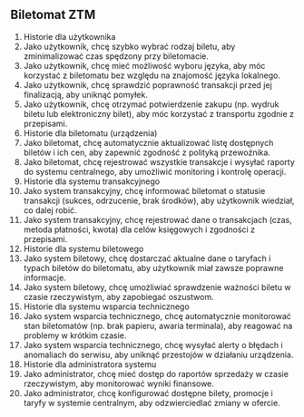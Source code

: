 ## Biletomat ZTM
1. Historie dla użytkownika
1.	Jako użytkownik, chcę szybko wybrać rodzaj biletu, aby zminimalizować czas spędzony przy biletomacie.
2.	Jako użytkownik, chcę mieć możliwość wyboru języka, aby móc korzystać z biletomatu bez względu na znajomość języka lokalnego.
3.	Jako użytkownik, chcę sprawdzić poprawność transakcji przed jej finalizacją, aby uniknąć pomyłek.
4.	Jako użytkownik, chcę otrzymać potwierdzenie zakupu (np. wydruk biletu lub elektroniczny bilet), aby móc korzystać z transportu zgodnie z przepisami.
2. Historie dla biletomatu (urządzenia)
1.	Jako biletomat, chcę automatycznie aktualizować listę dostępnych biletów i ich cen, aby zapewnić zgodność z polityką przewoźnika.
2.	Jako biletomat, chcę rejestrować wszystkie transakcje i wysyłać raporty do systemu centralnego, aby umożliwić monitoring i kontrolę operacji.
3. Historie dla systemu transakcyjnego
1.	Jako system transakcyjny, chcę informować biletomat o statusie transakcji (sukces, odrzucenie, brak środków), aby użytkownik wiedział, co dalej robić.
2.	Jako system transakcyjny, chcę rejestrować dane o transakcjach (czas, metoda płatności, kwota) dla celów księgowych i zgodności z przepisami.
4. Historie dla systemu biletowego
1.	Jako system biletowy, chcę dostarczać aktualne dane o taryfach i typach biletów do biletomatu, aby użytkownik miał zawsze poprawne informacje.
2.	Jako system biletowy, chcę umożliwiać sprawdzenie ważności biletu w czasie rzeczywistym, aby zapobiegać oszustwom.
5. Historie dla systemu wsparcia technicznego
1.	Jako system wsparcia technicznego, chcę automatycznie monitorować stan biletomatów (np. brak papieru, awaria terminala), aby reagować na problemy w krótkim czasie.
2.	Jako system wsparcia technicznego, chcę wysyłać alerty o błędach i anomaliach do serwisu, aby uniknąć przestojów w działaniu urządzenia.
6. Historie dla administratora systemu
1.	Jako administrator, chcę mieć dostęp do raportów sprzedaży w czasie rzeczywistym, aby monitorować wyniki finansowe.
2.	Jako administrator, chcę konfigurować dostępne bilety, promocje i taryfy w systemie centralnym, aby odzwierciedlać zmiany w ofercie.
